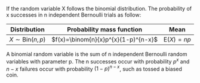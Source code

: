 If the random variable X follows the binomial distribution. 
The probability of x successes in n independent Bernoulli trials as follow:

Distribution|Probability mass function|Mean
------|-------|------
  $X\sim \text{Bin}(n,p)$|$f(x)=\binom{n}{x}p^{x}(1-p)^{n-x}$    |$\text{E}(X)=np$

A binomial random variable is the sum of n independent Bernoulli random variables with parameter p.
The n successes occur with probability $p^{x}$ and $n-x$ failures occur with probability $(1-p)^{n-x}$, such as tossed a biased coin.
